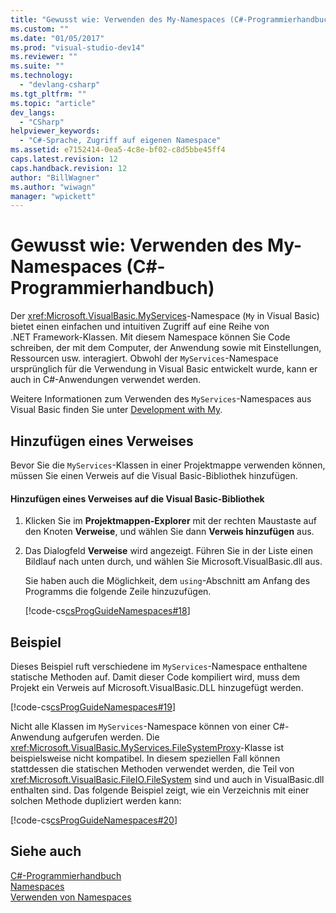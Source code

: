 ```yaml
---
title: "Gewusst wie: Verwenden des My-Namespaces (C#-Programmierhandbuch) | Microsoft Docs"
ms.custom: ""
ms.date: "01/05/2017"
ms.prod: "visual-studio-dev14"
ms.reviewer: ""
ms.suite: ""
ms.technology: 
  - "devlang-csharp"
ms.tgt_pltfrm: ""
ms.topic: "article"
dev_langs: 
  - "CSharp"
helpviewer_keywords: 
  - "C#-Sprache, Zugriff auf eigenen Namespace"
ms.assetid: e7152414-0ea5-4c8e-bf02-c8d5bbe45ff4
caps.latest.revision: 12
caps.handback.revision: 12
author: "BillWagner"
ms.author: "wiwagn"
manager: "wpickett"
---
```

# Gewusst wie: Verwenden des My-Namespaces (C#-Programmierhandbuch)
Der <xref:Microsoft.VisualBasic.MyServices>\-Namespace \(`My` in Visual Basic\) bietet einen einfachen und intuitiven Zugriff auf eine Reihe von .NET Framework\-Klassen. Mit diesem Namespace können Sie Code schreiben, der mit dem Computer, der Anwendung sowie mit Einstellungen, Ressourcen usw. interagiert.  Obwohl der `MyServices`\-Namespace ursprünglich für die Verwendung in Visual Basic entwickelt wurde, kann er auch in C\#\-Anwendungen verwendet werden.  
  
 Weitere Informationen zum Verwenden des `MyServices`\-Namespaces aus Visual Basic finden Sie unter [Development with My](../../../visual-basic/developing-apps/development-with-my/index.md).  
  
## Hinzufügen eines Verweises  
 Bevor Sie die `MyServices`\-Klassen in einer Projektmappe verwenden können, müssen Sie einen Verweis auf die Visual Basic\-Bibliothek hinzufügen.  
  
#### Hinzufügen eines Verweises auf die Visual Basic\-Bibliothek  
  
1.  Klicken Sie im **Projektmappen\-Explorer** mit der rechten Maustaste auf den Knoten **Verweise**, und wählen Sie dann **Verweis hinzufügen** aus.  
  
2.  Das Dialogfeld **Verweise** wird angezeigt. Führen Sie in der Liste einen Bildlauf nach unten durch, und wählen Sie Microsoft.VisualBasic.dll aus.  
  
     Sie haben auch die Möglichkeit, dem `using`\-Abschnitt am Anfang des Programms die folgende Zeile hinzuzufügen.  
  
     [!code-cs[csProgGuideNamespaces#18](../../../csharp/programming-guide/namespaces/codesnippet/CSharp/Namespaces/Namespaces3.cs#18)]  
  
## Beispiel  
 Dieses Beispiel ruft verschiedene im `MyServices`\-Namespace enthaltene statische Methoden auf.  Damit dieser Code kompiliert wird, muss dem Projekt ein Verweis auf Microsoft.VisualBasic.DLL hinzugefügt werden.  
  
 [!code-cs[csProgGuideNamespaces#19](../../../csharp/programming-guide/namespaces/codesnippet/CSharp/Namespaces/Namespaces3.cs#19)]  
  
 Nicht alle Klassen im `MyServices`\-Namespace können von einer C\#\-Anwendung aufgerufen werden. Die <xref:Microsoft.VisualBasic.MyServices.FileSystemProxy>\-Klasse ist beispielsweise nicht kompatibel.  In diesem speziellen Fall können stattdessen die statischen Methoden verwendet werden, die Teil von <xref:Microsoft.VisualBasic.FileIO.FileSystem> sind und auch in VisualBasic.dll enthalten sind.  Das folgende Beispiel zeigt, wie ein Verzeichnis mit einer solchen Methode dupliziert werden kann:  
  
 [!code-cs[csProgGuideNamespaces#20](../../../csharp/programming-guide/namespaces/codesnippet/CSharp/Namespaces/Namespaces3.cs#20)]  
  
## Siehe auch  
 [C\#\-Programmierhandbuch](../../../csharp/programming-guide/index.md)   
 [Namespaces](../../../csharp/programming-guide/namespaces/index.md)   
 [Verwenden von Namespaces](../../../csharp/programming-guide/namespaces/using-namespaces.md)